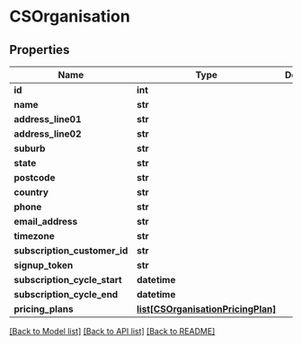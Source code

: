 # CSOrganisation

## Properties
Name | Type | Description | Notes
------------ | ------------- | ------------- | -------------
**id** | **int** |  | [optional] 
**name** | **str** |  | [optional] 
**address_line01** | **str** |  | [optional] 
**address_line02** | **str** |  | [optional] 
**suburb** | **str** |  | [optional] 
**state** | **str** |  | [optional] 
**postcode** | **str** |  | [optional] 
**country** | **str** |  | [optional] 
**phone** | **str** |  | [optional] 
**email_address** | **str** |  | [optional] 
**timezone** | **str** |  | [optional] 
**subscription_customer_id** | **str** |  | [optional] 
**signup_token** | **str** |  | [optional] 
**subscription_cycle_start** | **datetime** |  | [optional] 
**subscription_cycle_end** | **datetime** |  | [optional] 
**pricing_plans** | [**list[CSOrganisationPricingPlan]**](CSOrganisationPricingPlan.md) |  | [optional] 

[[Back to Model list]](../README.md#documentation-for-models) [[Back to API list]](../README.md#documentation-for-api-endpoints) [[Back to README]](../README.md)


